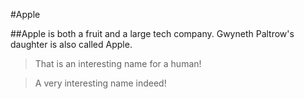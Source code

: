 #Apple

##Apple is both a fruit and a large tech company. Gwyneth Paltrow's daughter is also called Apple.

> That is an interesting name for a human!

> A very interesting name indeed!

